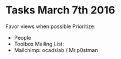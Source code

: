 # Tasks March 7th 2016
Favor views when possible
Prioritize:
 - People
 - Toolbox
 Mailing List:
 - Mailchimp: ocadslab / Mr.p0stman
